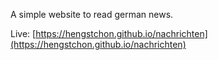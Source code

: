 A simple website to read german news.

Live: [https://hengstchon.github.io/nachrichten](https://hengstchon.github.io/nachrichten)
